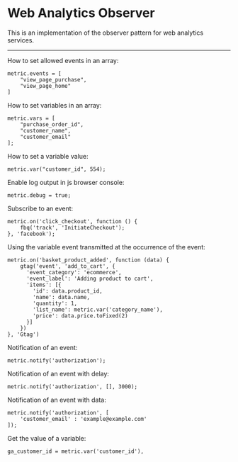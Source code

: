 # Web Analytics Observer
This is an implementation of the observer pattern for web analytics services.
___

How to set allowed events in an array:
```
metric.events = [
    "view_page_purchase",
    "view_page_home"
]
```

How to set variables in an array:
```
metric.vars = [
    "purchase_order_id",
    "customer_name",
    "customer_email"
];
```

How to set a variable value:
```
metric.var("customer_id", 554);
```

Enable log output in js browser console:
```
metric.debug = true;
```

Subscribe to an event:
```
metric.on('click_checkout', function () {
    fbq('track', 'InitiateCheckout');
}, 'facebook');
```

Using the variable event transmitted at the occurrence of the event:
```
metric.on('basket_product_added', function (data) {
    gtag('event', 'add_to_cart', {
      'event_category': 'ecommerce',
      'event_label': 'Adding product to cart',
      'items': [{
        'id': data.product_id,
        'name': data.name,
        'quantity': 1,
        'list_name': metric.var('category_name'),
        'price': data.price.toFixed(2)
      }]
    })
}, 'Gtag')
```

Notification of an event:
```
metric.notify('authorization');
```

Notification of an event with delay:
```
metric.notify('authorization', [], 3000);
```

Notification of an event with data:
```
metric.notify('authorization', [
    'customer_email' : 'example@example.com'
]);
```

Get the value of a variable:
```
ga_customer_id = metric.var('customer_id'),
```
